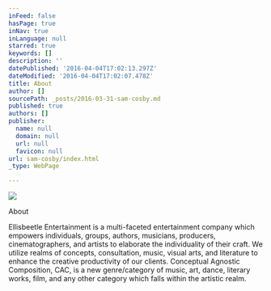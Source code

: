 ```yaml
---
inFeed: false
hasPage: true
inNav: true
inLanguage: null
starred: true
keywords: []
description: ''
datePublished: '2016-04-04T17:02:13.297Z'
dateModified: '2016-04-04T17:02:07.478Z'
title: About
author: []
sourcePath: _posts/2016-03-31-sam-cosby.md
published: true
authors: []
publisher:
  name: null
  domain: null
  url: null
  favicon: null
url: sam-cosby/index.html
_type: WebPage

---
```

![](https://the-grid-user-content.s3-us-west-2.amazonaws.com/53b5d606-eed9-4673-837b-ee74d94c57a7.jpg)

About

Ellisbeetle Entertainment is a multi-faceted entertainment company which empowers individuals, groups, authors, musicians, producers, cinematographers, and artists to elaborate the individuality of their craft.   We utilize realms of concepts, consultation, music, visual arts, and literature to enhance the creative productivity of our clients. Conceptual Agnostic Composition, CAC, is a new genre/category of music, art, dance, literary works, film, and any other category which falls within the artistic realm.